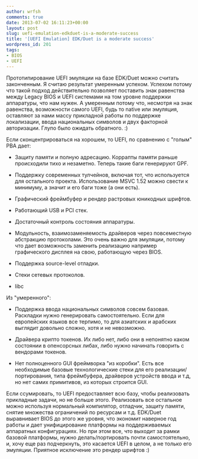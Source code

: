 ```yaml
---
author: wrfsh
comments: true
date: 2013-07-02 16:11:23+00:00
layout: post
slug: uefi-emulation-edkduet-is-a-moderate-success
title: '[UEFI Emulation] EDK/Duet is a moderate success'
wordpress_id: 201
tags:
- BIOS
- UEFI
---
```


Прототипирование UEFI эмуляции на базе EDK/Duet можно считать законченным. Я считаю результат умеренным успехом. Успехом потому что такой подход действительно позволяет поставить знак равенства между Legacy BIOS и UEFI системами на том уровне поддержки аппаратуры, что нам нужен. А умеренным потому что, несмотря на знак равенства, возможности самого UEFI, будь то native или эмуляция, оставляют за нами массу прикладной работы по поддержке локализации, ввода национальных символов и двух факторной авторизации. Глупо было ожидать обратного. :)

Если сконцентрироваться на хорошем, то UEFI, по сравнению с "голым" PBA дает:



	
  * Защиту памяти и полную адресацию. Коррапты памяти раньше происходили тихо и незаметно. Теперь такие баги генерируют GPF.

	
  * Поддержку современных тулчейнов, включая тот, что используется для остального проекта. Использование MSVC 1.52 можно свести к минимуму, а значит и его баги тоже (а они есть).

	
  * Графический фреймбуфер и рендер растровых юникодных шрифтов.

	
  * Работающий USB и PCI стек.

	
  * Достаточный контроль состояния аппаратуры.

	
  * Модульность, взаимозаменяемость драйверов через повсеместную абстракцию протоколами. Это очень важно для эмуляции, потому что дает возможность заменить реализацию например графического дисплея на свою, работающую через BIOS.

	
  * Поддержка source-level отладки.

	
  * Стеки сетевых протоколов.

	
  * libc


Из "умеренного":

	
  * Поддержка ввода национальных символов совсем базовая. Раскладки нужно генерировать самостоятельно. Если для европейских языков все терпимо, то для азиатских и арабских выглядит довольно сложно, хотя и не невозможно.

	
  * Драйвера крипто токенов. Их либо нет, либо они в непонятно каком состоянии в опенсорсных либах, либо нужно начинать говорить с вендорами токенов.

	
  * Нет полноценного GUI фреймворка "из коробки". Есть все необходимые базовые технологические стеки для его реализации/портирования, типа фреймбуфера, драйверов устройств ввода и т.д, но нет самих примитивов, из которых строится GUI.


Если ссумировать, то UEFI предоставляет всю базу, чтобы реализовать прикладные задачи, но не больше этого. Реализовать все остальное можно используя нормальный компилятор, отладчик, защиту памяти, снятие множества ограничений по ресурсам и т.д. EDK/Duet выравнивает BIOS до этого же уровня, что экономит наверное год работы и дает унифицирование платформы на поддерживаемых аппаратных конфигурациях. Но при этом все, что выходит за рамки базовой платформы, нужно делать/портировать почти самостоятельно, и, хочу еще раз подчеркнуть, это касается UEFI в целом, а не только его эмуляции. Приятное исключение это рендер шрифтов :)
